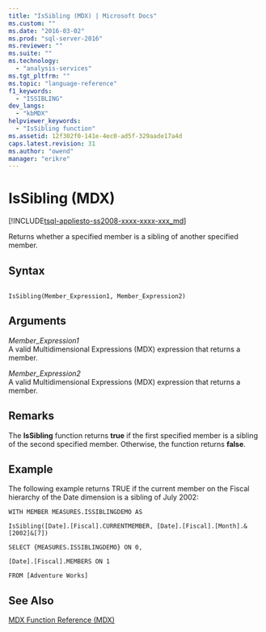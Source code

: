 ```yaml
---
title: "IsSibling (MDX) | Microsoft Docs"
ms.custom: ""
ms.date: "2016-03-02"
ms.prod: "sql-server-2016"
ms.reviewer: ""
ms.suite: ""
ms.technology: 
  - "analysis-services"
ms.tgt_pltfrm: ""
ms.topic: "language-reference"
f1_keywords: 
  - "ISSIBLING"
dev_langs: 
  - "kbMDX"
helpviewer_keywords: 
  - "IsSibling function"
ms.assetid: 12f302f0-141e-4ec0-ad5f-329aade17a4d
caps.latest.revision: 31
ms.author: "owend"
manager: "erikre"
---
```

# IsSibling (MDX)
[!INCLUDE[tsql-appliesto-ss2008-xxxx-xxxx-xxx_md](../database-engine/configure/windows/includes/tsql-appliesto-ss2008-xxxx-xxxx-xxx-md.md)]

  Returns whether a specified member is a sibling of another specified member.  
  
## Syntax  
  
```  
  
IsSibling(Member_Expression1, Member_Expression2)   
```  
  
## Arguments  
 *Member_Expression1*  
 A valid Multidimensional Expressions (MDX) expression that returns a member.  
  
 *Member_Expression2*  
 A valid Multidimensional Expressions (MDX) expression that returns a member.  
  
## Remarks  
 The **IsSibling** function returns **true** if the first specified member is a sibling of the second specified member. Otherwise, the function returns **false**.  
  
## Example  
 The following example returns TRUE if the current member on the Fiscal hierarchy of the Date dimension is a sibling of July 2002:  
  
 `WITH MEMBER MEASURES.ISSIBLINGDEMO AS`  
  
 `IsSibling([Date].[Fiscal].CURRENTMEMBER, [Date].[Fiscal].[Month].&[2002]&[7])`  
  
 `SELECT {MEASURES.ISSIBLINGDEMO} ON 0,`  
  
 `[Date].[Fiscal].MEMBERS ON 1`  
  
 `FROM [Adventure Works]`  
  
## See Also  
 [MDX Function Reference &#40;MDX&#41;](../mdx/mdx-function-reference-mdx.md)  
  
  
